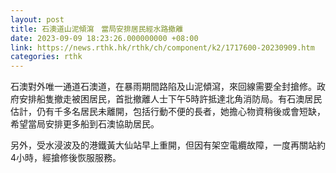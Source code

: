 ```yaml
---
layout: post
title: 石澳道山泥傾瀉　當局安排居民經水路撤離
date: 2023-09-09 18:23:26.000000000 +08:00
link: https://news.rthk.hk/rthk/ch/component/k2/1717600-20230909.htm
categories: rthk
---
```


石澳對外唯一通道石澳道，在暴雨期間路陷及山泥傾瀉，來回線需要全封搶修。政府安排船隻撤走被困居民，首批撤離人士下午5時許抵達北角消防局。有石澳居民估計，仍有千多名居民未離開，包括行動不便的長者，她擔心物資稍後或會短缺，希望當局安排更多船到石澳協助居民。

另外，受水浸波及的港鐵黃大仙站早上重開，但因有架空電纜故障，一度再關站約4小時，經搶修後恢服服務。
